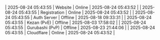 | 2025-08-24 05:43:55 | Website | Online | 2025-08-24 05:43:52 |
| 2025-08-24 05:43:55 | Registration | Online | 2025-08-24 05:43:52 |
| 2025-08-24 05:43:55 | Auth Server | Offline | 2025-08-18 09:33:31 |
| 2025-08-24 05:43:55 | Kezan (PvE) | Offline | 2025-08-03 17:58:02 |
| 2025-08-24 05:43:55 | Gurubashi (PvP) | Offline | 2025-08-23 21:44:06 |
| 2025-08-24 05:43:55 | Cloudflare | Online | 2025-08-24 05:43:52 |
